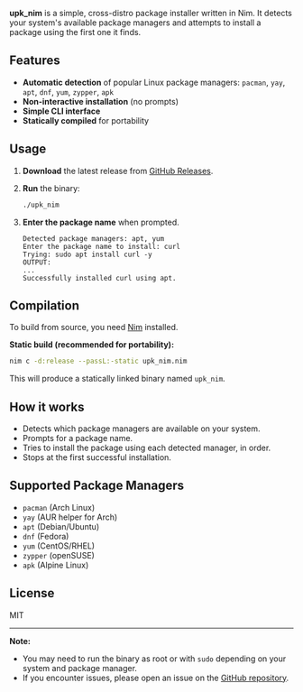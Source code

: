 
**upk_nim** is a simple, cross-distro package installer written in Nim. It detects your system's available package managers and attempts to install a package using the first one it finds.

## Features

- **Automatic detection** of popular Linux package managers: `pacman`, `yay`, `apt`, `dnf`, `yum`, `zypper`, `apk`
- **Non-interactive installation** (no prompts)
- **Simple CLI interface**
- **Statically compiled** for portability

## Usage

1. **Download** the latest release from [GitHub Releases](https://github.com/yourusername/yourrepo/releases).
2. **Run** the binary:

   ```sh
   ./upk_nim
   ```

3. **Enter the package name** when prompted.

   ```
   Detected package managers: apt, yum
   Enter the package name to install: curl
   Trying: sudo apt install curl -y
   OUTPUT:
   ...
   Successfully installed curl using apt.
   ```

## Compilation

To build from source, you need [Nim](https://nim-lang.org/) installed.

**Static build (recommended for portability):**

```sh
nim c -d:release --passL:-static upk_nim.nim
```

This will produce a statically linked binary named `upk_nim`.

## How it works

- Detects which package managers are available on your system.
- Prompts for a package name.
- Tries to install the package using each detected manager, in order.
- Stops at the first successful installation.

## Supported Package Managers

- `pacman` (Arch Linux)
- `yay` (AUR helper for Arch)
- `apt` (Debian/Ubuntu)
- `dnf` (Fedora)
- `yum` (CentOS/RHEL)
- `zypper` (openSUSE)
- `apk` (Alpine Linux)

## License

MIT

---

**Note:**  
- You may need to run the binary as root or with `sudo` depending on your system and package manager.
- If you encounter issues, please open an issue on the [GitHub repository](https://github.com/Shabani005/upk).
